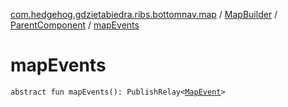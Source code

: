 [com.hedgehog.gdzietabiedra.ribs.bottomnav.map](../../index.md) / [MapBuilder](../index.md) / [ParentComponent](index.md) / [mapEvents](./map-events.md)

# mapEvents

`abstract fun mapEvents(): PublishRelay<`[`MapEvent`](../../-map-event/index.md)`>`
